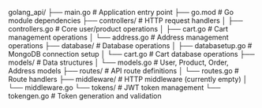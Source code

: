 golang_api/
├── main.go              # Application entry point
├── go.mod               # Go module dependencies
├── controllers/         # HTTP request handlers
│   ├── controllers.go   # Core user/product operations
│   ├── cart.go         # Cart management operations
│   └── address.go      # Address management operations
├── database/           # Database operations
│   ├── databasetup.go  # MongoDB connection setup
│   └── cart.go         # Cart database operations
├── models/             # Data structures
│   └── models.go       # User, Product, Order, Address models
├── routes/             # API route definitions
│   └── routes.go       # Route handlers
├── middleware/         # HTTP middleware (currently empty)
│   └── middleware.go
└── tokens/            # JWT token management
    └── tokengen.go    # Token generation and validation
